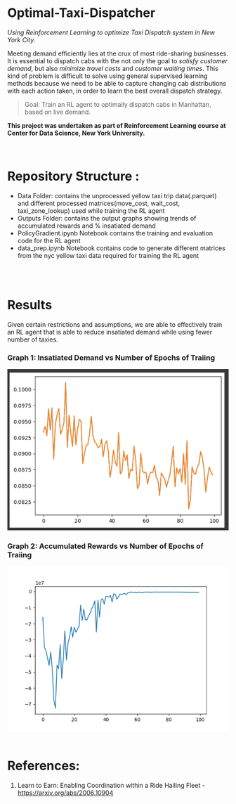 # Optimal-Taxi-Dispatcher
*Using Reinforcement Learning to optimize Taxi Dispatch system in New York City.*

Meeting demand efficiently lies at the crux of most ride-sharing businesses. 
It is essential to dispatch cabs with the not only the goal to *satisfy customer demand*, but also *minimize travel costs* and *customer waiting times*. 
This kind of problem is difficult to solve using general supervised learning methods because we need to be able to capture changing cab distributions with each action taken, in order to learn the best overall dispatch strategy.  

> Goal:  Train an RL agent to optimally dispatch cabs in Manhattan, based on live demand. 

**This project was undertaken as part of Reinforcement Learning course at Center for Data Science, New York University.**  
<br />
<br />


# Repository Structure :
- Data Folder: contains the unprocessed yellow taxi trip data(.parquet) and different processed matrices(move_cost, wait_cost, taxi_zone_lookup) used while training the RL agent
- Outputs Folder: contains the output graphs showing trends of accumulated rewards and % insatiated demand
- PolicyGradient.ipynb Notebook contains the training and evaluation code for the RL agent
- data_prep.ipynb Notebook contains code to generate different matrices from the nyc yellow taxi data required for training the RL agent 
<br />
<br />


# Results
Given certain restrictions and assumptions, we are able to effectively train an RL agent that is able to reduce insatiated demand while using fewer number of taxies. 

### Graph 1: Insatiated Demand vs Number of Epochs of Traiing

![alt text](https://github.com/kartikjindgar/Optimal-Taxi-Dispatcher/blob/main/outputs/InsatiatiedDemand_Jan23.png?raw=true)


### Graph 2: Accumulated Rewards vs Number of Epochs of Traiing

![alt text](https://github.com/kartikjindgar/Optimal-Taxi-Dispatcher/blob/main/outputs/scores_jan23.png?raw=true)
<br />
<br />

# References:
1. Learn to Earn: Enabling Coordination within a Ride Hailing Fleet - https://arxiv.org/abs/2006.10904
